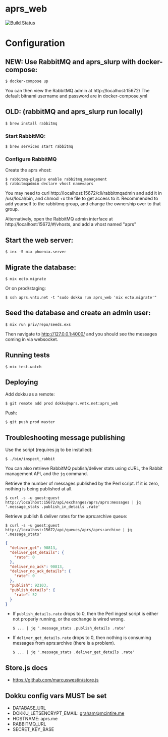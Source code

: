# aprs_web

[![Build Status](https://travis-ci.org/aprsme/aprsme.svg?branch=master)](https://travis-ci.org/aprsme/aprsme)

# Configuration

## NEW: Use RabbitMQ and aprs_slurp with docker-compose:
    $ docker-compose up

You can then view the RabbitMQ admin at http://localhost:15672/
The default bitnami username and password are in docker-compose.yml

## OLD: (rabbitMQ and aprs_slurp run locally)

    $ brew install rabbitmq

### Start RabbitMQ:

    $ brew services start rabbitmq

### Configure RabbitMQ

Create the aprs vhost:

    $ rabbitmq-plugins enable rabbitmq_management
    $ rabbitmqadmin declare vhost name=aprs

You may need to curl http://localhost:15672/cli/rabbitmqadmin and add it in /usr/local/bin, and chmod +x the file to get access to it. Recommended to add yourself to the rabbitmq group, and change the ownership over to that group.

Alternatively, open the RabbitMQ admin interface at http://localhost:15672/#/vhosts, and add a vhost named "aprs"

## Start the web server:

    $ iex -S mix phoenix.server

## Migrate the database:

    $ mix ecto.migrate

Or on prod/staging:

    $ ssh aprs.vntx.net -t "sudo dokku run aprs_web 'mix ecto.migrate'"

## Seed the database and create an admin user:

    $ mix run priv/repo/seeds.exs


Then navigate to <a href="http://127.0.0.1:4000/">http://127.0.0.1:4000/</a> and you should see the messages coming in via websocket.

## Running tests

    $ mix test.watch

## Deploying

Add dokku as a remote:

    $ git remote add prod dokku@aprs.vntx.net:aprs_web

Push:

    $ git push prod master


## Troubleshooting message publishing

Use the script (requires jq to be installed):

    $ ./bin/inspect_rabbit

You can also retrieve RabbitMQ publish/deliver stats using cURL, the Rabbit management API, and the `jq` command.

Retrieve the number of messages published by the Perl script. If it is zero, nothing is being published at all.

    $ curl -s -u guest:guest http://localhost:15672/api/exchanges/aprs/aprs:messages | jq '.message_stats .publish_in_details .rate'

Retrieve publish & deliver rates for the aprs:archive queue:

    $ curl -s -u guest:guest http://localhost:15672/api/queues/aprs/aprs:archive | jq '.message_stats'

```json
{
  "deliver_get": 90813,
  "deliver_get_details": {
    "rate": 0
  },
  "deliver_no_ack": 90813,
  "deliver_no_ack_details": {
    "rate": 0
  },
  "publish": 92103,
  "publish_details": {
    "rate": 52
  }
}
```

  * If `publish_details.rate` drops to 0, then the Perl ingest script is either not properly running, or the exchange is wired wrong.

        $ ... | jq '.message_stats .publish_details .rate'


  * If `deliver_get_details.rate` drops to 0, then nothing is consuming messages from aprs:archive (there is a problem).

        $ ... | jq '.message_stats .deliver_get_details .rate'


## Store.js docs
  * https://github.com/marcuswestin/store.js

## Dokku config vars MUST be set
  * DATABASE_URL
  * DOKKU_LETSENCRYPT_EMAIL: graham@mcintire.me
  * HOSTNAME:                aprs.me
  * RABBITMQ_URL
  * SECRET_KEY_BASE

